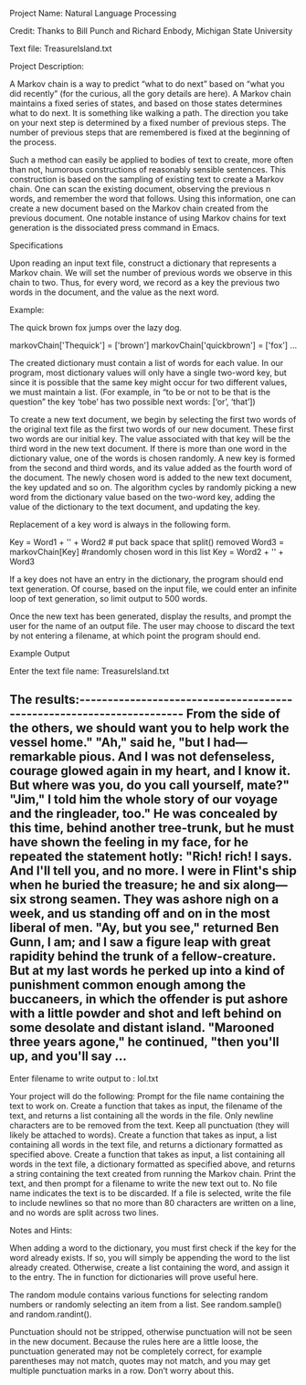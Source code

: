 Project Name:  Natural Language Processing

Credit:  Thanks to Bill Punch and Richard Enbody, Michigan State University

Text file:
TreasureIsland.txt

Project Description:

A Markov chain is a way to predict “what to do next” based on “what you did recently” (for the curious, all the gory details are here). A Markov chain maintains a fixed series of states, and based on those states determines what to do next. It is something like walking a path. The direction you take on your next step is determined by a fixed number of previous steps. The number of previous steps that are remembered is fixed at the beginning of the process.

Such a method can easily be applied to bodies of text to create, more often than not, humorous constructions of reasonably sensible sentences. This construction is based on the sampling of existing text to create a Markov chain. One can scan the existing document, observing the previous n words, and remember the word that follows. Using this information, one can create a new document based on the Markov chain created from the previous document. One notable instance of using Markov chains for text generation is the dissociated press command in Emacs.

Specifications

Upon reading an input text file, construct a dictionary that represents a Markov chain. We will set the number of previous words we observe in this chain to two. Thus, for every word, we record as a key the previous two words in the document, and the value as the next word.

Example:

The quick brown fox jumps over the lazy dog.

markovChain['Thequick'] = ['brown']
markovChain['quickbrown'] = ['fox']
...

The created dictionary must contain a list of words for each value. In our program, most dictionary values will only have a single two-word key, but since it is possible that the same key might occur for two different values, we must maintain a list. (For example, in “to be or not to be that is the question” the key ‘tobe’ has two possible next words: [‘or’, ‘that’])

To create a new text document, we begin by selecting the first two words of the original text file as the first two words of our new document. These first two words are our initial key. The value associated with that key will be the third word in the new text document. If there is more than one word in the dictionary value, one of the words is chosen randomly. A new key is formed from the second and third words, and its value added as the fourth word of the document. The newly chosen word is added to the new text document, the key updated and so on. The algorithm cycles by randomly picking a new word from the dictionary value based on the two-word key, adding the value of the dictionary to the text document, and updating the key.

Replacement of a key word is always in the following form.

Key = Word1 + '' + Word2 # put back space that split() removed
Word3 = markovChain[Key]    #randomly chosen word in this list
Key = Word2 + '' + Word3

If a key does not have an entry in the dictionary, the program should end text generation. Of course, based on the input file, we could enter an infinite loop of text generation, so limit output to 500 words.

Once the new text has been generated, display the results, and prompt the user for the name of an output file. The user may choose to discard the text by not entering a filename, at which point the program should end.

Example Output

Enter the text file name: TreasureIsland.txt

The results:---------------------------------------------------------------------
From the side of the others, we should want you to help work the vessel home." "Ah," said he, "but I had—remarkable pious. And I was not defenseless, courage glowed again in my heart, and I know it. But where was you, do you call yourself, mate?" "Jim," I told him the whole story of our voyage and the ringleader, too." He was concealed by this time, behind another tree-trunk, but he must have shown the feeling in my face, for he repeated the statement hotly: "Rich! rich! I says. And I'll tell you, and no more. I were in Flint's ship when he buried the treasure; he and six along—six strong seamen. They was ashore nigh on a week, and us standing off and on in the most liberal of men. "Ay, but you see," returned Ben Gunn, I am; and I saw a figure leap with great rapidity behind the trunk of a fellow-creature. But at my last words he perked up into a kind of punishment common enough among the buccaneers, in which the offender is put ashore with a little powder and shot and left behind 
on some desolate and distant island. "Marooned three years agone," he continued, "then you'll up, and you'll say
…
---------------------------------------------------------------------

Enter filename to write output to <Enter for skip>: lol.txt

Your project will do the following:
Prompt for the file name containing the text to work on.
Create a function that takes as input, the filename of the text, and returns a list containing all the words in the file. Only newline characters are to be removed from the text. Keep all punctuation (they will likely be attached to words).
Create a function that takes as input, a list containing all words in the text file, and returns a dictionary formatted as specified above.
Create a function that takes as input, a list containing all words in the text file, a dictionary formatted as specified above, and returns a string containing the text created from running the Markov chain.
Print the text, and then prompt for a filename to write the new text out to. No file name indicates the text is to be discarded.
If a file is selected, write the file to include newlines so that no more than 80 characters are written on a line, and no words are split across two lines.

Notes and Hints:

When adding a word to the dictionary, you must first check if the key for the word already exists. If so, you will simply be appending the word to the list already created. Otherwise, create a list containing the word, and assign it to the entry. The in function for dictionaries will prove useful here.

The random module contains various functions for selecting random numbers or randomly selecting an item from a list. See random.sample() and random.randint().

Punctuation should not be stripped, otherwise punctuation will not be seen in the new document. Because the rules here are a little loose, the punctuation generated may not be completely correct, for example parentheses may not match, quotes may not match, and you may get multiple punctuation marks in a row. Don’t worry about this.

